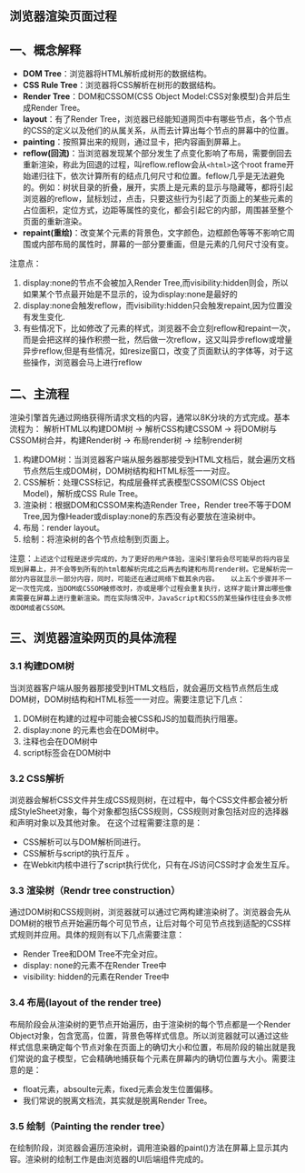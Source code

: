 ## 浏览器渲染页面过程


## 一、概念解释

- **DOM Tree**：浏览器将HTML解析成树形的数据结构。  
- **CSS Rule Tree**：浏览器将CSS解析在树形的数据结构。  
- **Render Tree**：DOM和CSSOM(CSS Object Model:CSS对象模型)合并后生成Render Tree。  
- **layout**：有了Render Tree，浏览器已经能知道网页中有哪些节点，各个节点的CSS的定义以及他们的从属关系，从而去计算出每个节点的屏幕中的位置。  
- **painting**：按照算出来的规则，通过显卡，把内容画到屏幕上。  
- **reflow(回流)**：当浏览器发现某个部分发生了点变化影响了布局，需要倒回去重新渲染，称此为回退的过程，叫reflow.reflow会从`<html>`这个root frame开始递归往下，依次计算所有的结点几何尺寸和位置。feflow几乎是无法避免的。例如：树状目录的折叠，展开，实质上是元素的显示与隐藏等，都将引起浏览器的reflow，鼠标划过，点击，只要这些行为引起了页面上的某些元素的占位面积，定位方式，边距等属性的变化，都会引起它的内部，周围甚至整个页面的重新渲染。  
- **repaint(重绘)**：改变某个元素的背景色，文字颜色，边框颜色等等不影响它周围或内部布局的属性时，屏幕的一部分要重画，但是元素的几何尺寸没有变。 

注意点：
1. display:none的节点不会被加入Render Tree,而visibility:hidden则会，所以如果某个节点最开始是不显示的，设为display:none是最好的
2. display:none会触发reflow，而visibility:hidden只会触发repaint,因为位置没有发生变化.
3. 有些情况下，比如修改了元素的样式，浏览器不会立刻reflow和repaint一次，而是会把这样的操作积攒一批，然后做一次reflow，这又叫异步reflow或增量异步reflow,但是有些情况，如resize窗口，改变了页面默认的字体等，对于这些操作，浏览器会马上进行reflow

## 二、主流程
渲染引擎首先通过网络获得所请求文档的内容，通常以8K分块的方式完成。基本流程为：
解析HTML以构建DOM树 -> 解析CSS构建CSSOM -> 将DOM树与CSSOM树合并，构建Render树 -> 布局render树 -> 绘制render树

1. 构建DOM树：当浏览器客户端从服务器那接受到HTML文档后，就会遍历文档节点然后生成DOM树，DOM树结构和HTML标签一一对应。
2. CSS解析：处理CSS标记，构成层叠样式表模型CSSOM(CSS Object Model)，解析成CSS Rule Tree。
3. 渲染树：根据DOM和CSSOM来构造Render Tree，Render tree不等于DOM Tree,因为像Header或display:none的东西没有必要放在渲染树中。
4. 布局：render layout。
5. 绘制：将渲染树的各个节点绘制到页面上。

注意：`上述这个过程是逐步完成的，为了更好的用户体验，渲染引擎将会尽可能早的将内容呈现到屏幕上，并不会等到所有的html都解析完成之后再去构建和布局render树。它是解析完一部分内容就显示一部分内容，同时，可能还在通过网络下载其余内容。  
以上五个步骤并不一定一次性完成，当DOM或CSSOM被修改时，亦或是哪个过程会重复执行，这样才能计算出哪些像素需要在屏幕上进行重新渲染。而在实际情况中，JavaScript和CSS的某些操作往往会多次修改DOM或者CSSOM。`

## 三、浏览器渲染网页的具体流程

### 3.1 构建DOM树
当浏览器客户端从服务器那接受到HTML文档后，就会遍历文档节点然后生成DOM树，DOM树结构和HTML标签一一对应。需要注意记下几点：

1. DOM树在构建的过程中可能会被CSS和JS的加载而执行阻塞。
2. display:none 的元素也会在DOM树中。
3. 注释也会在DOM树中
4. script标签会在DOM树中

### 3.2 CSS解析
浏览器会解析CSS文件并生成CSS规则树，在过程中，每个CSS文件都会被分析成StyleSheet对象，每个对象都包括CSS规则，CSS规则对象包括对应的选择器和声明对象以及其他对象。
在这个过程需要注意的是：

- CSS解析可以与DOM解析同进行。
- CSS解析与script的执行互斥 。
- 在Webkit内核中进行了script执行优化，只有在JS访问CSS时才会发生互斥。

### 3.3 渲染树（Rendr tree construction）
通过DOM树和CSS规则树，浏览器就可以通过它两构建渲染树了。浏览器会先从DOM树的根节点开始遍历每个可见节点，让后对每个可见节点找到适配的CSS样式规则并应用。具体的规则有以下几点需要注意：

- Render Tree和DOM Tree不完全对应。
- display: none的元素不在Render Tree中
- visibility: hidden的元素在Render Tree中

### 3.4 布局(layout of the render tree)
布局阶段会从渲染树的更节点开始遍历，由于渲染树的每个节点都是一个Render Object对象，包含宽高，位置，背景色等样式信息。所以浏览器就可以通过这些样式信息来确定每个节点对象在页面上的确切大小和位置，布局阶段的输出就是我们常说的盒子模型，它会精确地捕获每个元素在屏幕内的确切位置与大小。需要注意的是：

- float元素，absoulte元素，fixed元素会发生位置偏移。
- 我们常说的脱离文档流，其实就是脱离Render Tree。

### 3.5 绘制（Painting the render tree）
在绘制阶段，浏览器会遍历渲染树，调用渲染器的paint()方法在屏幕上显示其内容。渲染树的绘制工作是由浏览器的UI后端组件完成的。


